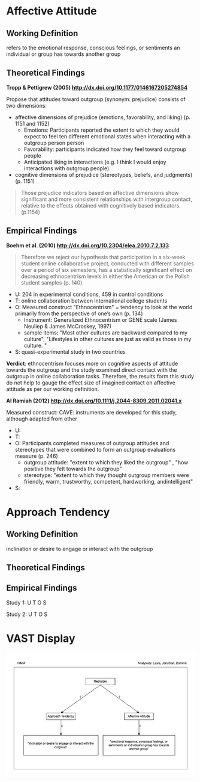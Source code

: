 # Affective Attitude

## Working Definition

refers to the emotional response, conscious feelings, or sentiments an individual or group has towards another group

## Theoretical Findings

**Tropp & Pettigrew (2005) http://dx.doi.org/10.1177/0146167205274854**

Propose that attitudes toward outgroup (synonym: prejudice) consists of two dimensions:

- affective dimensions of prejudice (emotions, favorability, and liking) (p. 1151 and 1152)
  - Emotions: Participants reported the extent to which they would expect to feel ten different emotional states when interacting with a outgroup person person
  - Favorability: participants indicated how they feel toward outgroup people
  - Anticipated liking in interactions (e.g. I think I would enjoy interactions with outgroup people)
- cognitive dimensions of prejudice (stereotypes, beliefs, and judgments) (p. 1151)

> Those prejudice indicators based on affective dimensions show significant and more consistent relationships with intergroup contact, relative to the effects obtained with cognitively based indicators. (p.1154)

## Empirical Findings

**Boehm et al. (2010) http://dx.doi.org/10.2304/elea.2010.7.2.133**

> Therefore we reject our hypothesis that participation in a six-week student online collaborative project, conducted with different samples over a period of six semesters, has a statistically significant effect on decreasing ethnocentrism levels in either the American or the Polish student samples (p. 140).

- U: 204 in experimental conditions, 459 in control conditions
- T: online collaboration between international college students
- O: Measured construct "Ethnocentrism" = tendency to look at the world primarily from the perspective of one’s own (p. 134)
  - Instrument: Generalized Ethnocentrism or GENE scale (James Neuliep & James McCroskey, 1997)
  - sample items: "Most other cultures are backward compared to my culture", "Lifestyles in other cultures are just as valid as those in my culture. "
- S: quasi-experimental study in two countries

**Verdict**: ethnocentrism focuses more on cognitive aspects of attitude towards the outgroup and the study examined direct contact with the outgroup in online collaboration tasks. Therefore, the results form this study do not help to gauge the effect size of imagined contact on affective attitude as per our working definition.

**Al Ramiah (2012) http://dx.doi.org/10.1111/j.2044-8309.2011.02041.x**

Measured construct:
CAVE: instruments are developed for this study, although adapted from other

- U:
- T:
- O: Participants completed measures of outgroup attitudes and stereotypes that were combined to form an outgroup evaluations measure (p. 246)
  - outgroup attitude: "extent to which they liked the outgroup" , "how positive they felt towards the outgroup"
  - stereotype: "extent to which they thought outgroup members were friendly, warm, trustworthy, competent, hardworking, andintelligent"
- S:

# Approach Tendency

## Working Definition

inclination or desire to engage or interact with the outgroup

## Theoretical Findings

## Empirical Findings

Study 1:
U
T
O
S

Study 2:
U
T
O
S

# VAST Display

![VAST Display](outcomes_VAST_diagram_v0.1.0.png)
